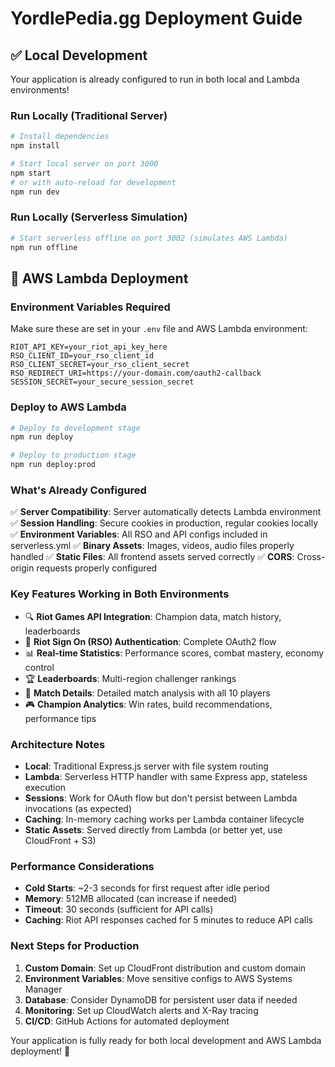 # YordlePedia.gg Deployment Guide

## ✅ Local Development

Your application is already configured to run in both local and Lambda environments!

### Run Locally (Traditional Server)
```bash
# Install dependencies
npm install

# Start local server on port 3000
npm start
# or with auto-reload for development
npm run dev
```

### Run Locally (Serverless Simulation)
```bash
# Start serverless offline on port 3002 (simulates AWS Lambda)
npm run offline
```

## 🚀 AWS Lambda Deployment

### Environment Variables Required
Make sure these are set in your `.env` file and AWS Lambda environment:

```env
RIOT_API_KEY=your_riot_api_key_here
RSO_CLIENT_ID=your_rso_client_id
RSO_CLIENT_SECRET=your_rso_client_secret  
RSO_REDIRECT_URI=https://your-domain.com/oauth2-callback
SESSION_SECRET=your_secure_session_secret
```

### Deploy to AWS Lambda
```bash
# Deploy to development stage
npm run deploy

# Deploy to production stage  
npm run deploy:prod
```

### What's Already Configured

✅ **Server Compatibility**: Server automatically detects Lambda environment
✅ **Session Handling**: Secure cookies in production, regular cookies locally  
✅ **Environment Variables**: All RSO and API configs included in serverless.yml
✅ **Binary Assets**: Images, videos, audio files properly handled
✅ **Static Files**: All frontend assets served correctly
✅ **CORS**: Cross-origin requests properly configured

### Key Features Working in Both Environments

- 🔍 **Riot Games API Integration**: Champion data, match history, leaderboards
- 🔐 **Riot Sign On (RSO) Authentication**: Complete OAuth2 flow
- 📊 **Real-time Statistics**: Performance scores, combat mastery, economy control
- 🏆 **Leaderboards**: Multi-region challenger rankings
- 📱 **Match Details**: Detailed match analysis with all 10 players
- 🎮 **Champion Analytics**: Win rates, build recommendations, performance tips

### Architecture Notes

- **Local**: Traditional Express.js server with file system routing
- **Lambda**: Serverless HTTP handler with same Express app, stateless execution
- **Sessions**: Work for OAuth flow but don't persist between Lambda invocations (as expected)
- **Caching**: In-memory caching works per Lambda container lifecycle
- **Static Assets**: Served directly from Lambda (or better yet, use CloudFront + S3)

### Performance Considerations

- **Cold Starts**: ~2-3 seconds for first request after idle period
- **Memory**: 512MB allocated (can increase if needed)
- **Timeout**: 30 seconds (sufficient for API calls)
- **Caching**: Riot API responses cached for 5 minutes to reduce API calls

### Next Steps for Production

1. **Custom Domain**: Set up CloudFront distribution and custom domain
2. **Environment Variables**: Move sensitive configs to AWS Systems Manager
3. **Database**: Consider DynamoDB for persistent user data if needed
4. **Monitoring**: Set up CloudWatch alerts and X-Ray tracing
5. **CI/CD**: GitHub Actions for automated deployment

Your application is fully ready for both local development and AWS Lambda deployment! 🎉